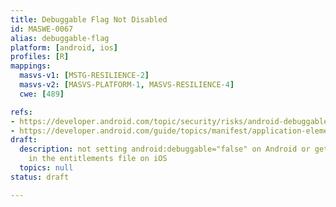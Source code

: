 ```yaml
---
title: Debuggable Flag Not Disabled
id: MASWE-0067
alias: debuggable-flag
platform: [android, ios]
profiles: [R]
mappings:
  masvs-v1: [MSTG-RESILIENCE-2]
  masvs-v2: [MASVS-PLATFORM-1, MASVS-RESILIENCE-4]
  cwe: [489]

refs:
- https://developer.android.com/topic/security/risks/android-debuggable
- https://developer.android.com/guide/topics/manifest/application-element
draft:
  description: not setting android:debuggable="false" on Android or get-task-allow="true"
    in the entitlements file on iOS
  topics: null
status: draft

---
```


